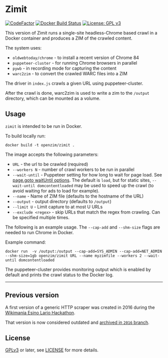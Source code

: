 Zimit
=====

[![CodeFactor](https://www.codefactor.io/repository/github/openzim/zimit/badge)](https://www.codefactor.io/repository/github/openzim/zimit)
[![Docker Build Status](https://img.shields.io/docker/build/openzim/zimit)](https://hub.docker.com/r/openzim/zimit)
[![License: GPL v3](https://img.shields.io/badge/License-GPLv3-blue.svg)](https://www.gnu.org/licenses/gpl-3.0)

This version of Zimit runs a single-site headless-Chrome based crawl in a Docker container and produces a ZIM of the crawled content.

The system uses:
 - `oldwebtoday/chrome` - to install a recent version of Chrome 84
 - `puppeteer-cluster` - for running Chrome browsers in parallel
 - `pywb` - in recording mode for capturing the content
 - `warc2zim` - to convert the crawled WARC files into a ZIM

The driver in `index.js` crawls a given URL using puppeteer-cluster.

After the crawl is done, warc2zim is used to write a zim to the `/output` directory, which can be mounted as a volume.

## Usage

`zimit` is intended to be run in Docker.

To build locally run:

```
docker build -t openzim/zimit .
```

The image accepts the following parameters:

- `URL` - the url to be crawled (required)
- `--workers N` - number of crawl workers to be run in parallel
- `--wait-until` - Puppeteer setting for how long to wait for page load. See [page.goto waitUntil options](https://github.com/puppeteer/puppeteer/blob/main/docs/api.md#pagegotourl-options). The default is `load`, but for static sites, `--wait-until domcontentloaded` may be used to speed up the crawl (to avoid waiting for ads to load for example).
- `--name` - Name of ZIM file (defaults to the hostname of the URL)
- `--output` - output directory (defaults to `/output`)
- `--limit U` - Limit capture to at most U URLs
- `--exclude <regex>` - skip URLs that match the regex from crawling. Can be specified multiple times.

The following is an example usage. The `--cap-add` and `--shm-size` flags are needed to run Chrome in Docker.

Example command:

```
docker run  -v /output:/output --cap-add=SYS_ADMIN --cap-add=NET_ADMIN --shm-size=1gb openzim/zimit URL --name myzimfile --workers 2 --wait-until domcontentloaded
```

The puppeteer-cluster provides monitoring output which is enabled by default and prints the crawl status to the Docker log.



<hr>

## Previous version

A first version of a generic HTTP scraper was created in 2016 during the [Wikimania Esino Lario Hackathon](https://wikimania2016.wikimedia.org/wiki/Programme/Kiwix-dedicated_Hackathon).

That version is now considered outdated and [archived in `2016` branch](https://github.com/openzim/zimit/tree/2016).

License
-------

[GPLv3](https://www.gnu.org/licenses/gpl-3.0) or later, see
[LICENSE](LICENSE) for more details.

